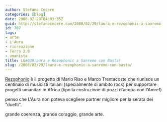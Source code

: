 ```yaml
---
author: Stefano Cecere
categories: [blog]
date: 2008-02-29T04:03:35Z
guid: http://stefanocecere.com/2008/02/29/laura-e-rezophonic-a-sanremo-con-basta/
id: 707
tags:
- arte
- L'Aura
- ricreazione
- Terra 2.0
- umanista
title: L&#039;aura e Rezophonic a Sanremo con Basta!
slug: /2008/02/29/laura-e-rezophonic-a-sanremo-con-basta/
---
```


[Rezophonic](http://www.rezophonic.com) è il progetto di Mario Riso e Marco Trentacoste che riunisce un centinaio di musicisti italiani (specialmente di ambito rock) per supportare progetti umanitari in Africa (tipo la costruzione di pozzi d'acqua con l'Amref)
  
penso che L'Aura non poteva scegliere partner migliore per la serata dei "duetti".
  
grande coerenza, grande coraggio, grande arte.